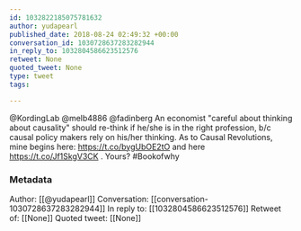 ```yaml
---
id: 1032822185075781632
author: yudapearl
published_date: 2018-08-24 02:49:32 +00:00
conversation_id: 1030728637283282944
in_reply_to: 1032804586623512576
retweet: None
quoted_tweet: None
type: tweet
tags:

---
```


@KordingLab @melb4886 @fadinberg An economist "careful about thinking about causality" should re-think if he/she is in the right profession, b/c causal policy makers rely on his/her thinking. As to Causal Revolutions, mine begins here: https://t.co/bygUbOE2tO and here https://t.co/Jf1SkgV3CK . Yours? #Bookofwhy

### Metadata

Author: [[@yudapearl]]
Conversation: [[conversation-1030728637283282944]]
In reply to: [[1032804586623512576]]
Retweet of: [[None]]
Quoted tweet: [[None]]
